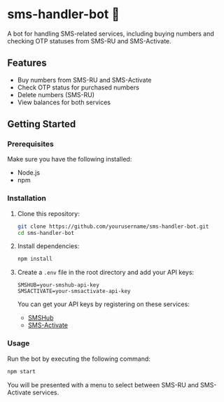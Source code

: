 # sms-handler-bot 📨

A bot for handling SMS-related services, including buying numbers and checking OTP statuses from SMS-RU and SMS-Activate.

## Features

- Buy numbers from SMS-RU and SMS-Activate
- Check OTP status for purchased numbers
- Delete numbers (SMS-RU)
- View balances for both services

## Getting Started

### Prerequisites

Make sure you have the following installed:

- Node.js
- npm

### Installation

1. Clone this repository:

   ```bash
   git clone https://github.com/yourusername/sms-handler-bot.git
   cd sms-handler-bot
   ```

2. Install dependencies:

   ```bash
   npm install
   ```

3. Create a `.env` file in the root directory and add your API keys:

   ```plaintext
   SMSHUB=your-smshub-api-key
   SMSACTIVATE=your-smsactivate-api-key
   ```

   You can get your API keys by registering on these services:
   - [SMSHub](https://smshub.org/en/main)
   - [SMS-Activate](https://sms-activate.io/en)

### Usage

Run the bot by executing the following command:

```bash
npm start
```

You will be presented with a menu to select between SMS-RU and SMS-Activate services.
